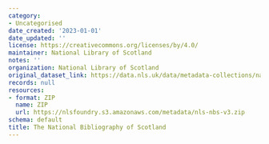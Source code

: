 ```yaml
---
category:
- Uncategorised
date_created: '2023-01-01'
date_updated: ''
license: https://creativecommons.org/licenses/by/4.0/
maintainer: National Library of Scotland
notes: ''
organization: National Library of Scotland
original_dataset_link: https://data.nls.uk/data/metadata-collections/national-bibliography-of-scotland/
records: null
resources:
- format: ZIP
  name: ZIP
  url: https://nlsfoundry.s3.amazonaws.com/metadata/nls-nbs-v3.zip
schema: default
title: The National Bibliography of Scotland
---
```

